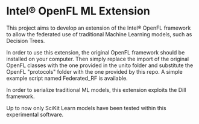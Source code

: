 # Intel&reg; OpenFL ML Extension

This project aims to develop an extension of the Intel&reg; OpenFL framework to allow the federated use of traditional
Machine Learning models, such as Decision Trees.

In order to use this extension, the original OpenFL framework should be installed on your computer. Then simply replace
the import of the original OpenFL classes with the one provided in the unito folder and substitute the OpenFL
"protocols" folder with the one provided by this repo. A simple example script named Federated_RF is available.

In order to serialize traditional ML models, this extension exploits the Dill framework.

Up to now only SciKit Learn models have been tested within this experimental software.
